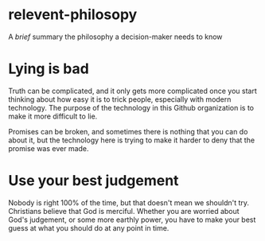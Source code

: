 # relevent-philosopy
A *brief* summary the philosophy a decision-maker needs to know

# Lying is bad

Truth can be complicated, and it only gets more complicated once you start thinking about how easy it is to trick people, especially with modern technology. The purpose of the technology in this Github organization is to make it more difficult to lie.

Promises can be broken, and sometimes there is nothing that you can do about it, but the technology here is trying to make it harder to deny that the promise was ever made.

# Use your best judgement

Nobody is right 100% of the time, but that doesn't mean we shouldn't try. Christians believe that God is merciful. Whether you are worried about God's judgement, or some more earthly power, you have to make your best guess at what you should do at any point in time.
